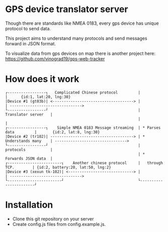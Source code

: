 # GPS device translator server

Though there are standards like NMEA 0183, every gps device has unique protocol to send data.

This project aims to understand many protocols and send messages forward in JSON format.

To visualize data from gps devices on map there is another project here: https://github.com/vinograd19/gps-web-tracker

# How does it work

```                                                        ┌-----------------------┐
┌-----------------┐   Complicated Chinese protocol         |                       |      {id:1, lat:20, lng:30}
|Device #1 (gt03b)| <------------------------------------> |                       | -------------------------------->
└-----------------┘                                        |   Translator server   |
                                                           |                       |
┌-----------------┐    Simple NMEA 0183 Message streaming  | * Parses data         |       {id:2, lat:8, lng:30}
|Device #2 (tr102)| -------------------------------------> | * Understands many    | -------------------------------->
└-----------------┘                                        |   protocols           |
                                                           | * Forwards JSON data  |
┌------------------------┐    Another chinese protocol     |   through TCP.        | {id:2, battery:20, lat:50, lng:2}
|Device #3 (xexun tk-102)| <-----------------------------> |                       | -------------------------------->
└------------------------┘                                 └-----------------------┘

```

# Installation

* Clone this git repository on your server
* Create config.js files from config.example.js.
